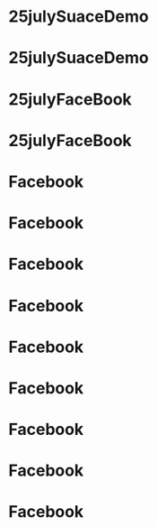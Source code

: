 # 25julySuaceDemo
# 25julySuaceDemo
# 25julyFaceBook
# 25julyFaceBook
# Facebook
# Facebook
# Facebook
# Facebook
# Facebook
# Facebook
# Facebook
# Facebook
# Facebook
